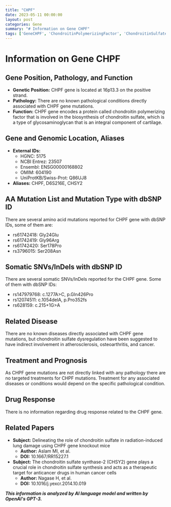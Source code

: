 ```yaml
---
title: "CHPF"
date: 2023-05-11 00:00:00
layout: post
categories: Gene
summary: "# Information on Gene CHPF"
tags: ['GeneCHPF', 'ChondroitinPolymerizingFactor', 'ChondroitinSulfate', 'AminoAcidMutations', 'SomaticSNVs', 'RelatedDiseases', 'Treatment', 'DrugResponse']
---
```


# Information on Gene CHPF

## Gene Position, Pathology, and Function
- **Genetic Position:** CHPF gene is located at 16p13.3 on the positive strand.
- **Pathology:** There are no known pathological conditions directly associated with CHPF gene mutations.
- **Function:** CHPF gene encodes a protein called chondroitin polymerizing factor that is involved in the biosynthesis of chondroitin sulfate, which is a type of glycosaminoglycan that is an integral component of cartilage.

## Gene and Genomic Location, Aliases
- **External IDs:** 
    - HGNC: 5175
    - NCBI Entrez: 23507
    - Ensembl: ENSG00000168802
    - OMIM: 604190
    - UniProtKB/Swiss-Prot: Q86UJ8
- **Aliases:** CHPF, D6S216E, CHSY2

## AA Mutation List and Mutation Type with dbSNP ID
There are several amino acid mutations reported for CHPF gene with dbSNP IDs, some of them are:
- rs61742418: Gly24Glu
- rs61742419: Gly96Arg
- rs61742420: Ser178Pro
- rs3796015: Ser208Asn 

## Somatic SNVs/InDels with dbSNP ID
There are several somatic SNVs/InDels reported for the CHPF gene. Some of them with dbSNP IDs:
- rs147979768: c.1277A>C, p.Gln426Pro
- rs12074511: c.1054delA, p.Pro352fs
- rs628159: c.215+1G>A

## Related Disease 
There are no known diseases directly associated with CHPF gene mutations, but chondroitin sulfate dysregulation have been suggested to have indirect involvement in atherosclerosis, osteoarthritis, and cancer.

## Treatment and Prognosis
As CHPF gene mutations are not directly linked with any pathology there are no targeted treatments for CHPF mutations. Treatment for any associated diseases or conditions would depend on the specific pathological condition.

## Drug Response
There is no information regarding drug response related to the CHPF gene.

## Related Papers

- **Subject:** Delineating the role of chondroitin sulfate in radiation-induced lung damage using CHPF gene knockout mice
  - **Author:** Aslam MI, et al.
  - **DOI:** 10.1667/RR15227.1
- **Subject:** The chondroitin sulfate synthase-2 (CHSY2) gene plays a crucial role in chondroitin sulfate synthesis and acts as a therapeutic target for anticancer drugs in human cancer cells
  - **Author:** Nagase H, et al.
  - **DOI:** 10.1016/j.yexcr.2014.10.019

**_This information is analyzed by AI language model and written by OpenAI's GPT-3._**